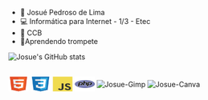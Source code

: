 - 👋 Josué Pedroso de Lima
- 💻 Informática para Internet - 1/3 - Etec
- 🛐 CCB
- 🎺Aprendendo trompete

![Josue's GitHub stats](https://github-readme-stats.vercel.app/api?username=dev1jsplima&theme=radical&show_icons=true)


<div style="display: inline_block"><br> 

<img align="center" alt="Josue-HTML" height="30" width="40" src="https://raw.githubusercontent.com/devicons/devicon/master/icons/html5/html5-original.svg">
<img align="center" alt="Josue-CSS" height="30" width="40" src="https://raw.githubusercontent.com/devicons/devicon/master/icons/css3/css3-original.svg">
<img align="center" alt="Josue-JavaScript" height="30" width="40" src="https://raw.githubusercontent.com/devicons/devicon/master/icons/javascript/javascript-original.svg">
<img align="center" alt="Josue-PHP" height ="30" width ="40" src="https://raw.githubusercontent.com/devicons/devicon/master/icons/php/php-original.svg">
<img align="center" alt="Josue-Gimp" height="30" width="40" src="https://cdn.jsdelivr.net/gh/devicons/devicon/icons/gimp/gimp-original.svg" />
<img align="center" alt="Josue-Canva" height="30" width="40" src="https://cdn.jsdelivr.net/gh/devicons/devicon/icons/canva/canva-original.svg" />

<!---
dev1jsplima/dev1jsplima is a ✨ special ✨ repository because its `README.md` (this file) appears on your GitHub profile.
You can click the Preview link to take a look at your changes.
--->
